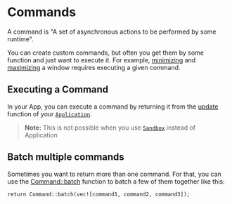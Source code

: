 # Commands

A command is "A set of asynchronous actions to be performed by some runtime".

You can create custom commands, but often you get them by some function and just want to execute it. 
For example, [minimizing](https://docs.rs/iced/latest/iced/window/fn.minimize.html) and [maximizing](https://docs.rs/iced/latest/iced/window/fn.maximize.html) a window requires executing a given command.

## Executing a Command
In your App, you can execute a command by returning it from the [update](https://docs.rs/iced/latest/iced/application/trait.Application.html#tymethod.update) function of your [`Application`](https://docs.rs/iced/latest/iced/application/trait.Application.html).

> **Note:** This is not possible when you use [`Sandbox`](https://docs.rs/iced/latest/iced/trait.Sandbox.html) instead of Application  

## Batch multiple commands
Sometimes you want to return more than one command. 
For that, you can use the [Command::batch](https://docs.rs/iced/latest/iced/command/struct.Command.html#method.batch) function to batch a few of them together like this:
```rust,ignore
return Command::batch(vec![command1, command2, command3]);
```